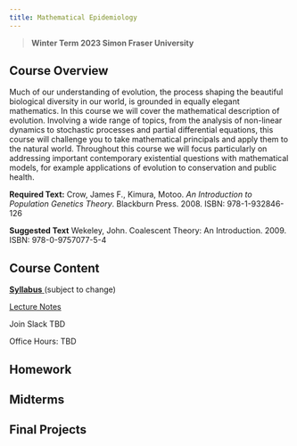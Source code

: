```yaml
---
title: Mathematical Epidemiology
---
```


> **Winter Term 2023 Simon Fraser University**

## Course Overview
Much of our understanding of evolution, the process shaping the beautiful biological diversity in our world, is grounded in equally elegant mathematics.  In this course we will cover the mathematical description of evolution. Involving a wide range of topics, from the analysis of non-linear dynamics to stochastic processes and partial differential equations, this course will challenge you to take mathematical principals and apply them to the natural world.  Throughout this course we will focus particularly on addressing important contemporary existential questions with mathematical models, for example applications of evolution to conservation and public health.

**Required Text:** Crow, James F., Kimura, Motoo. *An Introduction to Population Genetics Theory*. Blackburn Press. 2008. ISBN: 978-1-932846-126

**Suggested Text** Wekeley, John. Coalescent Theory: An Introduction. 2009. ISBN: 978-0-9757077-5-4

## Course Content

[**Syllabus** ](https://storage.googleapis.com/pop_gen/syallabus.pdf) (subject to change)

[Lecture Notes](https://github.com/amacp/PopGen/blob/main/LectureNotes.html)

Join Slack TBD

Office Hours: TBD

## Homework


## Midterms


## Final Projects
